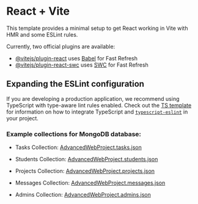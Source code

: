 # React + Vite

This template provides a minimal setup to get React working in Vite with HMR and some ESLint rules.

Currently, two official plugins are available:

- [@vitejs/plugin-react](https://github.com/vitejs/vite-plugin-react/blob/main/packages/plugin-react) uses [Babel](https://babeljs.io/) for Fast Refresh
- [@vitejs/plugin-react-swc](https://github.com/vitejs/vite-plugin-react/blob/main/packages/plugin-react-swc) uses [SWC](https://swc.rs/) for Fast Refresh

## Expanding the ESLint configuration

If you are developing a production application, we recommend using TypeScript with type-aware lint rules enabled. Check out the [TS template](https://github.com/vitejs/vite/tree/main/packages/create-vite/template-react-ts) for information on how to integrate TypeScript and [`typescript-eslint`](https://typescript-eslint.io) in your project.

### Example collections for MongoDB database:

- Tasks Collection:    [AdvancedWebProject.tasks.json](https://github.com/user-attachments/files/20265821/AdvancedWebProject.tasks.json)

- Students Collection: [AdvancedWebProject.students.json](https://github.com/user-attachments/files/20265820/AdvancedWebProject.students.json)

- Projects Collection: [AdvancedWebProject.projects.json](https://github.com/user-attachments/files/20265819/AdvancedWebProject.projects.json)

- Messages Collection: [AdvancedWebProject.messages.json](https://github.com/user-attachments/files/20265818/AdvancedWebProject.messages.json)

- Admins Collection:   [AdvancedWebProject.admins.json](https://github.com/user-attachments/files/20265817/AdvancedWebProject.admins.json)
